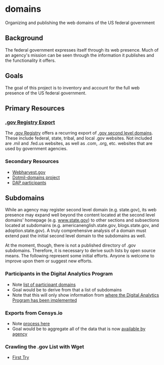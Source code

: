 # domains
Organizing and publishing the web domains of the US federal government


## Background

The federal government expresses itself through its web presence.  Much of an agency's mission can be seen through the information it publishes and the functionality it offers.  

## Goals 

The goal of this project is to inventory and account for the full web presence of the US federal government.  

## Primary Resources

### [.gov Registry Export](https://github.com/GSA/data/tree/gh-pages/dotgov-domains)

The [.gov Registry](https://www.dotgov.gov) offers a recurring export of [.gov second level domains](https://github.com/GSA/data/tree/gh-pages/dotgov-domains).  These include federal, state, tribal, and local .gov websites.  Not included are .mil and .fed.us websites, as well as .com, .org, etc. websites that are used by government agencies.  

### Secondary Resources

* [Webharvest.gov](https://www.webharvest.gov/)
* [Dotmil-domains project](https://github.com/esonderegger/dotmil-domains)
* [DAP participants](https://analytics.usa.gov/data/live/sites.csv)

## Subdomains 

While an agency may register second level domain (e.g. state.gov), its web presence may expand well beyond the content located at the second level domains' homepage (e.g. www.state.gov) to other sections and subsections located at subdomains (e.g. americanenglish.state.gov, blogs.state.gov, and adoption.state.gov).  A truly comprehensive analysis of a domain must extend past the initial second level domain to the subdomains as well.  

At the moment, though, there is not a published directory of .gov subdomains.  Therefore, it is necessary to derive such lists by open source means.  The following represent some initial efforts.  Anyone is welcome to improve upon them or suggest new efforts.  

### Participants in the Digital Analytics Program 

* Note [list of participant domains](https://analytics.usa.gov/data/live/sites.csv)
* Goal would be to derive from that a list of subdomains
* Note that this will only show information from [where the Digital Analytics Program has been implemented](https://pulse.cio.gov/analytics/domains/)

### Exports from Censys.io

* Note [process here](https://github.com/18F/domain-scan/pull/85)
* Goal would be to aggregate all of the data that is now [available by agency](https://pulse.cio.gov/https/domains/#q=gsa.gov)

### Crawling the .gov List with Wget

* [First Try](https://github.com/unitedstates/domains/blob/master/projects/wget-subdomain-survey.md)
